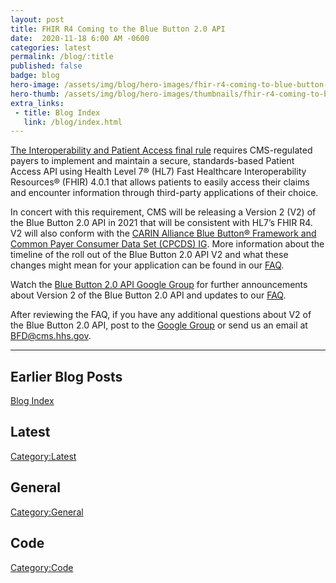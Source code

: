 ```yaml
---
layout: post
title: FHIR R4 Coming to the Blue Button 2.0 API
date:  2020-11-18 6:00 AM -0600
categories: latest
permalink: /blog/:title
published: false
badge: blog
hero-image: /assets/img/blog/hero-images/fhir-r4-coming-to-blue-button-api.jpg
hero-thumb: /assets/img/blog/hero-images/thumbnails/fhir-r4-coming-to-blue-button-api.jpg
extra_links:
 - title: Blog Index
   link: /blog/index.html
---
```


[The Interoperability and Patient Access final rule](https://www.cms.gov/Regulations-and-Guidance/Guidance/Interoperability/index) requires CMS-regulated payers to implement and maintain a secure, standards-based Patient Access API using Health Level 7® (HL7) Fast Healthcare Interoperability Resources® (FHIR) 4.0.1 that allows patients to easily access their claims and encounter information through third-party applications of their choice.

In concert with this requirement, CMS will be releasing a Version 2 (V2) of the Blue Button 2.0 API in 2021 that will be consistent with HL7’s FHIR R4. V2 will also conform with the [CARIN Alliance Blue Button® Framework and Common Payer Consumer Data Set (CPCDS) IG](http://hl7.org/fhir/us/carin-bb/history.html). More information about the timeline of the roll out of the Blue Button 2.0 API V2 and what these changes might mean for your application can be found in our [FAQ](https://github.com/CMSgov/beneficiary-fhir-data/wiki/Migrating-to-V2-FAQ).

Watch the [Blue Button 2.0 API Google Group](https://groups.google.com/g/developer-group-for-cms-blue-button-api) for further announcements about Version 2 of the Blue Button 2.0 API and updates to our [FAQ](https://github.com/CMSgov/beneficiary-fhir-data/wiki/Migrating-to-V2-FAQ).

After reviewing the FAQ, if you have any additional questions about V2 of the Blue Button 2.0 API, post to the [Google Group](https://groups.google.com/g/developer-group-for-cms-blue-button-api) or send us an email at [BFD@cms.hhs.gov](BFD@cms.hhs.gov).

---
## Earlier Blog Posts

[Blog Index](/blog/)

## Latest
[Category:Latest](/blog/category/latest.html)

## General
[Category:General](/blog/category/general.html)

## Code
[Category:Code](/blog/category/code.html)
